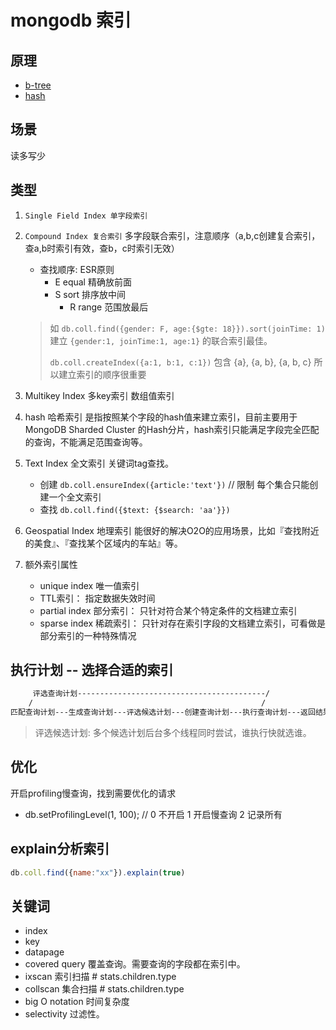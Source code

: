 # mongodb 索引

## 原理  

- [b-tree](ds-b-tree.md)
- [hash](ds-hash.md)

## 场景  

读多写少  

## 类型  

1. `Single Field Index 单字段索引`

2. `Compound Index 复合索引` 多字段联合索引，注意顺序（a,b,c创建复合索引，查a,b时索引有效，查b，c时索引无效）

   - 查找顺序: ESR原则
     - E equal 精确放前面
     - S sort 排序放中间
       - R range 范围放最后

   > 如 `db.coll.find({gender: F, age:{$gte: 18}}).sort(joinTime: 1)` 建立 `{gender:1, joinTime:1, age:1}` 的联合索引最佳。  
   >  
   > `db.coll.createIndex({a:1, b:1, c:1})` 包含 {a}, {a, b}, {a, b, c} 所以建立索引的顺序很重要

3. Multikey Index 多key索引 数组值索引  

4. hash 哈希索引 是指按照某个字段的hash值来建立索引，目前主要用于 MongoDB Sharded Cluster 的Hash分片，hash索引只能满足字段完全匹配的查询，不能满足范围查询等。  

5. Text Index 全文索引 关键词tag查找。  

   - 创建 `db.coll.ensureIndex({article:'text'})` // 限制 每个集合只能创建一个全文索引
   - 查找 `db.coll.find({$text: {$search: 'aa'}})`

6. Geospatial Index 地理索引 能很好的解决O2O的应用场景，比如『查找附近的美食』、『查找某个区域内的车站』等。  

7. 额外索引属性  

   - unique index 唯一值索引  
   - TTL索引： 指定数据失效时间  
   - partial index 部分索引： 只针对符合某个特定条件的文档建立索引  
   - sparse index 稀疏索引： 只针对存在索引字段的文档建立索引，可看做是部分索引的一种特殊情况  

## 执行计划 -- 选择合适的索引

```bash
     评选查询计划------------------------------------------/
    /                                                   /
匹配查询计划---生成查询计划---评选候选计划---创建查询计划---执行查询计划---返回结果
```

> 评选候选计划: 多个候选计划后台多个线程同时尝试，谁执行快就选谁。

## 优化  

开启profiling慢查询，找到需要优化的请求  

- db.setProfilingLevel(1, 100); // 0 不开启 1 开启慢查询 2 记录所有  
  
## explain分析索引

```js
db.coll.find({name:"xx"}).explain(true)
```

## 关键词

- index
- key
- datapage
- covered query 覆盖查询。需要查询的字段都在索引中。
- ixscan 索引扫描 # stats.children.type
- collscan 集合扫描 # stats.children.type
- big O notation 时间复杂度
- selectivity 过滤性。
  